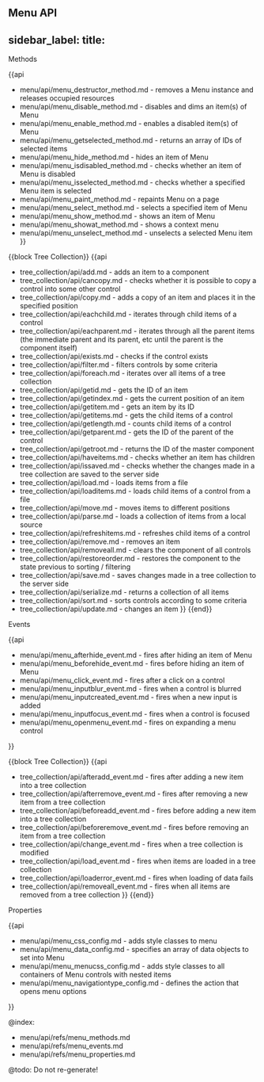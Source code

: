 Menu API
---
sidebar_label: 
title: 
---          
	
<div class='h2'>Methods</div>

{{api

- menu/api/menu_destructor_method.md - removes a Menu instance and releases occupied resources
- menu/api/menu_disable_method.md - disables and dims an item(s) of Menu
- menu/api/menu_enable_method.md - enables a disabled item(s) of Menu
- menu/api/menu_getselected_method.md - returns an array of IDs of selected items
- menu/api/menu_hide_method.md - hides an item of Menu
- menu/api/menu_isdisabled_method.md - checks whether an item of Menu is disabled
- menu/api/menu_isselected_method.md - checks whether a specified Menu item is selected
- menu/api/menu_paint_method.md - repaints Menu on a page
- menu/api/menu_select_method.md - selects a specified item of Menu
- menu/api/menu_show_method.md - shows an item of Menu
- menu/api/menu_showat_method.md - shows a context menu
- menu/api/menu_unselect_method.md - unselects a selected Menu item
}}

{{block Tree Collection}}
{{api
- tree_collection/api/add.md - adds an item to a component
- tree_collection/api/cancopy.md - checks whether it is possible to copy a control into some other control
- tree_collection/api/copy.md - adds a copy of an item and places it in the specified position
- tree_collection/api/eachchild.md - iterates through child items of a control
- tree_collection/api/eachparent.md - iterates through all the parent items (the immediate parent and its parent, etc until the parent is the component itself)
- tree_collection/api/exists.md - checks if the control exists
- tree_collection/api/filter.md - filters controls by some criteria
- tree_collection/api/foreach.md - iterates over all items of a tree collection
- tree_collection/api/getid.md - gets the ID of an item
- tree_collection/api/getindex.md - gets the current position of an item
- tree_collection/api/getitem.md - gets an item by its ID
- tree_collection/api/getitems.md - gets the child items of a control
- tree_collection/api/getlength.md - counts child items of a control
- tree_collection/api/getparent.md - gets the ID of the parent of the control
- tree_collection/api/getroot.md - returns the ID of the master component
- tree_collection/api/haveitems.md - checks whether an item has children
- tree_collection/api/issaved.md - checks whether the changes made in a tree collection are saved to the server side
- tree_collection/api/load.md - loads items from a file
- tree_collection/api/loaditems.md - loads child items of a control from a file
- tree_collection/api/move.md - moves items to different positions
- tree_collection/api/parse.md - loads a collection of items from a local source
- tree_collection/api/refreshitems.md - refreshes child items of a control
- tree_collection/api/remove.md - removes an item
- tree_collection/api/removeall.md - clears the component of all controls
- tree_collection/api/restoreorder.md - restores the component to the state previous to sorting / filtering
- tree_collection/api/save.md - saves changes made in a tree collection to the server side
- tree_collection/api/serialize.md - returns a collection of all items
- tree_collection/api/sort.md - sorts controls according to some criteria
- tree_collection/api/update.md - changes an item
}}
{{end}}

<div class='h2'>Events</div>

{{api

- menu/api/menu_afterhide_event.md - fires after hiding an item of Menu
- menu/api/menu_beforehide_event.md - fires before hiding an item of Menu
- menu/api/menu_click_event.md - fires after a click on a control
- menu/api/menu_inputblur_event.md - fires when a control is blurred
- menu/api/menu_inputcreated_event.md - fires when a new input is added
- menu/api/menu_inputfocus_event.md - fires when a control is focused
- menu/api/menu_openmenu_event.md - fires on expanding a menu control

}}

{{block Tree Collection}}
{{api
- tree_collection/api/afteradd_event.md - fires after adding a new item into a tree collection
- tree_collection/api/afterremove_event.md - fires after removing a new item from a tree collection
- tree_collection/api/beforeadd_event.md - fires before adding a new item into a tree collection
- tree_collection/api/beforeremove_event.md - fires before removing an item from a tree collection
- tree_collection/api/change_event.md - fires when a tree collection is modified
- tree_collection/api/load_event.md - fires when items are loaded in a tree collection
- tree_collection/api/loaderror_event.md - fires when loading of data fails
- tree_collection/api/removeall_event.md - fires when all items are removed from a tree collection
}}
{{end}}

<div class='h2'>Properties</div>

{{api

- menu/api/menu_css_config.md - adds style classes to menu
- menu/api/menu_data_config.md - specifies an array of data objects to set into Menu
- menu/api/menu_menucss_config.md - adds style classes to all containers of Menu controls with nested items 
- menu/api/menu_navigationtype_config.md - defines the action that opens menu options

}}

@index:
- menu/api/refs/menu_methods.md
- menu/api/refs/menu_events.md
- menu/api/refs/menu_properties.md

@todo:
Do not re-generate!